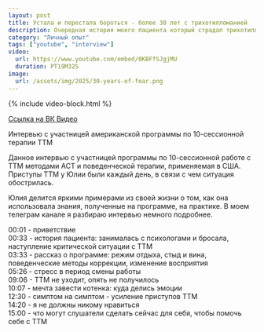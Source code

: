 ```yaml
---
layout: post
title: Устала и перестала бороться - более 30 лет с трихотилломанией
description: Очередная история моего пациента который страдал трихотилломанией 30 лет и устал бороться
category: "Личный опыт"
tags: ["youtube", "interview"]
video:
  url: https://www.youtube.com/embed/0KBFfSJgjMU
  duration: PT19M32S
image:
  url: /assets/img/2025/30-years-of-fear.png
---
```


{% include video-block.html %}

<a href="https://vkvideo.ru/video-211245681_456239033" rel="nofollow">Ссылка на ВК Видео</a>

Интервью с участницей американской программы по 10-сессионной терапии ТТМ

Данное интервью с участницей программы по 10-сессионной работе с ТТМ методами АСТ и поведенческой терапии, применяемая в США. Приступы ТТМ у Юлии были каждый день, в связи с чем ситуация обострилась.

Юлия делится яркими примерами из своей жизни о том, как она использовала знания, полученные на программе, на практике.  В моем телеграм канале я разбираю интервью немного подробнее.

00:01 - приветствие  
00:33 - история пациента: занималась с психологами и бросала, наступление критической ситуации с ТТМ  
03:33 - рассказ о программе: режим отдыха, стыд и вина, поведенческие методы коррекции, изменение восприятия  
05:26 - стресс в период смены работы  
09:06 - ТТМ не уходит, опять не получилось  
10:07 - мечта завести котенка: куда делись эмоции  
12:30 - симптом на симптом - усиление приступов ТТМ  
14:20 - я не должны никому нравиться  
15:00 - что могут слушатели сделать сейчас для себя, чтобы помочь себе с ТТМ  
